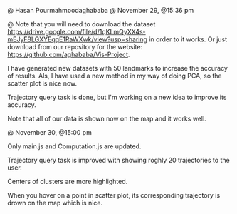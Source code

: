 @ Hasan Pourmahmoodaghababa
@ November 29, @15:36 pm

@ Note that you will need to download the dataset 
https://drive.google.com/file/d/1qKLmQyXX4s-mEJyF8LGXYEqqE1RaWXwk/view?usp=sharing 
in order to it works. Or just download from our repository for the website: https://github.com/aghababa/Vis-Project.

I have generated new datasets with 50 landmarks to increase the accuracy of results. Als, I have used a new method in my way of doing PCA, so the scatter plot is nice now. 

Trajectory query task is done, but I'm working on a new idea to improve its accuracy. 

Note that all of our data is shown now on the map and it works well. 


@ November 30, @15:00 pm

Only main.js and Computation.js are updated. 

Trajectory query task is improved with showing roghly 20 trajectories to the user. 

Centers of clusters are more highlighted.

When you hover on a point in scatter plot, its corresponding trajectory is drown on the map which is nice. 
